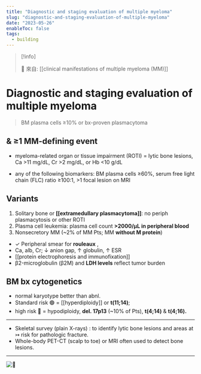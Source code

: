 ```yaml
---
title: "Diagnostic and staging evaluation of multiple myeloma"
slug: "diagnostic-and-staging-evaluation-of-multiple-myeloma"
date: "2023-05-26"
enableToc: false
tags:
  - building
---
```


> [!info]
>
> 🌱 來自: [[clinical manifestations of multiple myeloma (MM)]]

# Diagnostic and staging evaluation of multiple myeloma

> BM plasma cells ≥10% or bx-proven plasmacytoma

## & ≥1 MM-defining event

- myeloma-related organ or tissue impairment (ROTI) = lytic bone lesions, Ca >11 mg/dL, Cr >2 mg/dL, or Hb <10 g/dL

- any of the following biomarkers: BM plasma cells ≥60%, serum free light chain (FLC) ratio ≥100:1, >1 focal lesion on MRI

## Variants

1. Solitary bone or **[[extramedullary plasmacytoma]]**: no periph plasmacytosis or other ROTI
2. Plasma cell leukemia: plasma cell count **>2000/µL in peripheral blood**
3. Nonsecretory MM (~2% of MM Pts; MM **without M protein**)

- ✓ Peripheral smear for **rouleaux** ,
- Ca, alb, Cr; ↓ anion gap, ↑ globulin, ↑ ESR
- [[protein electrophoresis and immunofixation]]
- β2-microglobulin (β2M) and **LDH levels** reflect tumor burden

## BM bx cytogenetics

- normal karyotype better than abnl.
- Standard risk 🟢
  = [[hyperdiploidy]] or **t(11;14)**;
- high risk 🔴
  = hypodiploidy, **del. 17p13** (~10% of Pts), **t(4;14)** & **t(4;16).**

---

- Skeletal survey (plain X-rays)
  : to identify lytic bone lesions and areas at ↣ risk for pathologic fracture.
- Whole-body PET-CT (scalp to toe) or MRI often used to detect bone lesions.

---

![🦀](https://i.imgur.com/uiOrDBl.png)
